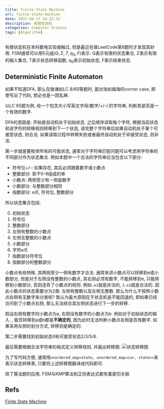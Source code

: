 ```yaml
---
title: Finite State Machine
url: finite-state-machine
date: 2022-04-17 14:22:32
description: 有限状态机
categories: Computer Science
tags: [Algorithm]
---
```


有限状态机在本科数电实验接触过, 但是最近在做LeetCode第8题时才发现其妙用. FSM通常可以用5元组$(Q, \Sigma, T, q_0, F)$表示: Q表示有限的状态集合, $\Sigma$表示有限的输入集合, T表示状态转移函数, $q_0$表示初始状态, F表示结束状态.

## Deterministic Finite Automaton
如果不知道DFA, 那么在做诸如LC 8/65等题时, 面对浩如烟海的corner case, 即使写出了代码, 想必也是一团乱麻.

以LC 65题为例, 给一个包含大小写英文字母/数字/+/-/.的字符串, 判断其是否是一个有效的数字.

DFA的思路是: 开始是自动机处于初始状态, 之后顺序读取每个字符, 根据当前状态和该字符的转移规则转移到下一个状态, 读完整个字符串后如果自动机处于某个可接受状态, 则合法. 如果读取过程中转移失败或者最终自动机处于非接受状态, 则非法.

第一步就是要枚举所有的可能状态, 通常对于字符串匹配问题可以考虑用字符串的不同部分作为状态集合. 例如本题中一个合法的字符串应当包含以下部分:

 - 符号位+/-: 如果存在, 其后必须跟着数字或小数点
 - 整数部分: 若干0-9组成的串
 - 小数点: 两侧至少有一侧是数字
 - 小数部分: 与整数部分相同
 - 指数部分: e/E, 符号位, 整数部分

所以状态集合包括:

 0. 初始状态  
 1. 符号位  
 2. 整数部分  
 3. 左侧有整数的小数点  
 4. 左侧无整数的小数点  
 5. 小数部分  
 6. 字符e/E  
 7. 指数部分符号位  
 8. 指数部分的整数部分  

小数点有些特殊, 其两侧至少一侧有数字才合法. 通常来讲小数点可以转移到e或小数部分, 但是对于左侧没有整数的小数点, 其右侧必须有数字, 不能转移到e, 只能转移到小数部分, 否则违背了小数点的规则. 例如`.e1`就是非法的, `3.e1`就是合法的. 因此小数点的状态需要分为2类: 左侧有整数以及左侧无整数. 那么为什么不按照小数点右侧有无数字来分类呢? 我认为最大原因在于状态机是不能回退的, 即如果已经访问到了小数点右侧, 那么无法结合其左侧状态进行下一步的转移. 

假设右侧有数字的小数点为a, 右侧没有数字的小数点为b. 例如对于初始状态的输入`.`, 能否转移到a或b都是**不确定的**, 因为此时无法判断小数点右侧是否有数字. 如果采用左侧的划分方式, 转移则是确定的.

第二步需要找到初始状态0和可接受状态2/3/5/8.

最后需要根据合法字符串的格式定义转移规则, 并画出转移图:
![状态转移图](https://img-blog.csdnimg.cn/3f282f79feeb47d799fcf0d02a5a4867.png)

为了写代码方便, 通常用`unordered_map<state, unordered_map<cur, state>>`来表示状态转移表, 只要将上述转移图翻译成代码即可.

除了算法题的应用, FSM与KMP算法和正则表达式都有着密切关联.

## Refs
[Finite State Machine](https://patterns.eecs.berkeley.edu/?page_id=470)